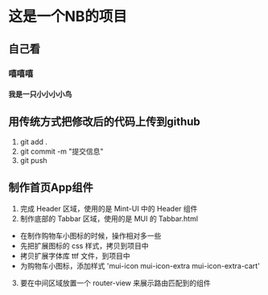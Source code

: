 # 这是一个NB的项目

## 自己看

### 嘻嘻嘻

#### 我是一只小小小小鸟

## 用传统方式把修改后的代码上传到github
1. git add .
2. git commit -m "提交信息"
3. git push

## 制作首页App组件
1. 完成 Header 区域，使用的是 Mint-UI 中的 Header 组件
2. 制作底部的 Tabbar 区域，使用的是 MUI 的 Tabbar.html
 + 在制作购物车小图标的时候，操作相对多一些
 + 先把扩展图标的 css 样式，拷贝到项目中
 + 拷贝扩展字体库 ttf 文件，到项目中
 + 为购物车小图标，添加样式 'mui-icon mui-icon-extra mui-icon-extra-cart'
3. 要在中间区域放置一个 router-view 来展示路由匹配到的组件